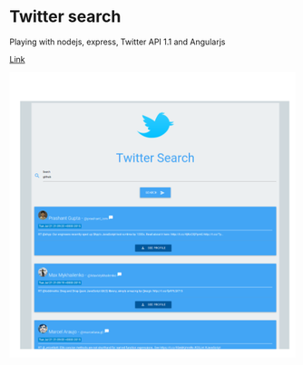 # Twitter search

Playing with nodejs, express, Twitter API 1.1 and Angularjs

[Link](https://tweets-search.herokuapp.com/)

![Screenshot](screenshot.png "Screenshot")